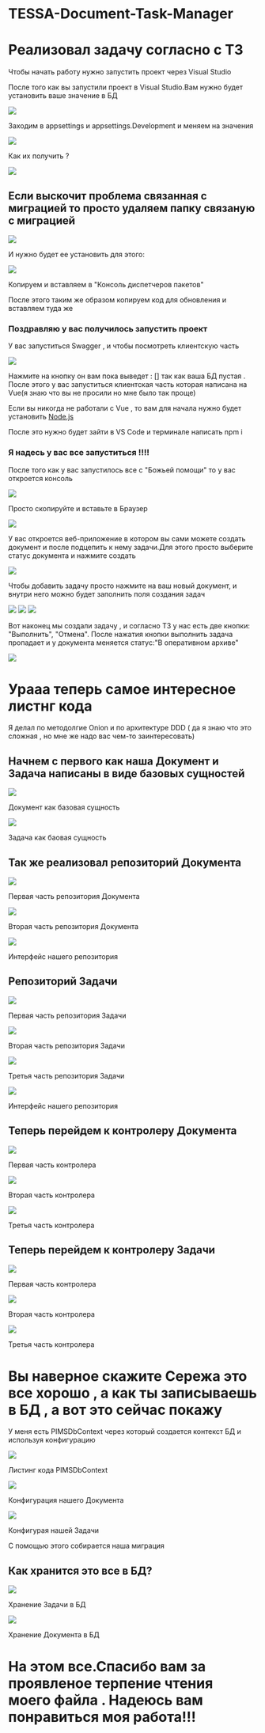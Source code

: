# TESSA-Document-Task-Manager
<h1>Реализовал задачу согласно с ТЗ</h1>
<p>Чтобы начать работу нужно запустить проект через Visual Studio </p>
<p>После того как вы запустили проект в Visual Studio.Вам нужно будет установить ваше значение в БД </p>
<img src="https://github.com/SergeyBezuglov/TESSA-Document-Task-Manager/assets/143338316/cd1efab3-44a0-4db5-82bb-1082c7604cfd"/>
<p>Заходим в appsettings и appsettings.Development и меняем на значения  </p>
<img src="https://github.com/SergeyBezuglov/TESSA-Document-Task-Manager/assets/143338316/5f137186-0cd3-454a-8227-5ca976814f11"/>
<p>Как их получить ?</p>
<img src="https://github.com/SergeyBezuglov/TESSA-Document-Task-Manager/assets/143338316/6e7b0a41-1cdd-4d72-a15d-9d215b20abcc"/>
<h2>Если выскочит проблема связанная с миграцией то просто удаляем папку связаную с   миграцией </h2>
<img src="https://github.com/SergeyBezuglov/TESSA-Document-Task-Manager/assets/143338316/d43ce111-0012-4510-89dc-bab1ecb6186b"/>
<p>И нужно будет ее установить  для этого: </p>
<img src="https://github.com/SergeyBezuglov/TESSA-Document-Task-Manager/assets/143338316/9dd4ea43-ae2b-47c3-ae9f-a15da43814a1"/>
<p>Копируем и вставляем в "Консоль диспетчеров пакетов"</p>
<p>После этого таким же образом копируем код для обновления и вставляем туда же </p>
<h3>Поздравляю у вас получилось запустить проект</h3>
<p>У вас запуститься Swagger , и чтобы посмотреть клиентскую часть </p>
<img src="https://github.com/SergeyBezuglov/TESSA-Document-Task-Manager/assets/143338316/42720c60-a420-4532-b6f7-22a0f410613d"/>
<p>Нажмите на кнопку он вам пока выведет : [] так как ваша БД пустая . После этого у вас запуститься клиентская часть которая написана на Vue(я знаю что вы не просили но мне было так проще) </p>
<p>Если вы никогда не работали с Vue , то вам для начала нужно будет установить <a href="https://nodejs.org/en/download/prebuilt-installer"> Node.js</a></p>
<p>После это нужно будет зайти в VS Code и терминале написать npm i </p>
<h3>Я надесь у вас все запуститься !!!!</h3>
<p>После того как у вас запустилось все с "Божьей помощи" то у вас откроется консоль </p>
<img src="https://github.com/SergeyBezuglov/TESSA-Document-Task-Manager/assets/143338316/90e809f7-70c7-4aa8-8b98-6d2a0912a103"/>
<p>Просто скопируйте и вставьте в Браузер </p>
<img src="https://github.com/SergeyBezuglov/TESSA-Document-Task-Manager/assets/143338316/4c3ea4e7-f494-4d3d-84d7-4a17a3c85526"/>
<p>У вас откроется веб-приложение в котором вы сами можете создать документ и после подцепить к нему задачи.Для этого просто выберите статус документа и нажмите создать</p>
<img src="https://github.com/SergeyBezuglov/TESSA-Document-Task-Manager/assets/143338316/5849c48b-296e-4170-9d7a-5d99f9aa0a53"/>
<p>Чтобы добавить задачу просто нажмите на ваш новый документ, и внутри него можно будет заполнить поля создания задач </p>
<img src="https://github.com/SergeyBezuglov/TESSA-Document-Task-Manager/assets/143338316/479739fe-d0b3-477e-8c54-2a6c60166a18"/>
<img src="https://github.com/SergeyBezuglov/TESSA-Document-Task-Manager/assets/143338316/2ed9a7fc-6135-44ac-b3e4-d53c8a30515a"/>
<img src="https://github.com/SergeyBezuglov/TESSA-Document-Task-Manager/assets/143338316/8ad2d252-b576-42f1-92d3-074e74ff328e"/>
<p>Вот наконец мы создали задачу , и согласно ТЗ у нас есть две кнопки: "Выполнить", "Отмена". После нажатия кнопки выполнить задача пропадает и у документа меняется статус:"В оперативном архиве" </p>
<img src="https://github.com/SergeyBezuglov/TESSA-Document-Task-Manager/assets/143338316/ca849246-6abe-4893-b72a-f5fd08b33585"/>
<h1>Урааа теперь самое интересное листнг кода</h1>
<p>Я делал по методолгие Onion и по архитектуре DDD ( да я знаю что это сложная , но мне же надо вас чем-то заинтересовать)</p>
<h2>Начнем с первого как наша Документ и Задача написаны в виде базовых сущностей  </h2>
<img src="https://github.com/SergeyBezuglov/TESSA-Document-Task-Manager/assets/143338316/5b351678-7466-455f-b48a-c7f38496f744"/>
<p>Документ как базовая сущность</p>
<img src="https://github.com/SergeyBezuglov/TESSA-Document-Task-Manager/assets/143338316/e32006bd-70d3-4ac0-8eaa-7900c3a4541e"/>
<p>Задача как баовая сущность</p>
<h2>Так же реализовал репозиторий Документа </h2>
<img src="https://github.com/SergeyBezuglov/TESSA-Document-Task-Manager/assets/143338316/3713dd00-c32d-4cbb-8e72-c63af0efb657"/>
<p>Первая часть репозитория Документа</p>
<img src="https://github.com/SergeyBezuglov/TESSA-Document-Task-Manager/assets/143338316/5e071131-fd60-4aac-b25a-e190450f7d90"/>
<p>Вторая часть репозитория Документа</p>
<img src="https://github.com/SergeyBezuglov/TESSA-Document-Task-Manager/assets/143338316/4d0139f1-f613-4a25-833c-520c0a5e2765"/>
<p>Интерфейс нашего репозитория </p>
<h2>Репозиторий Задачи</h2>
<img src="https://github.com/SergeyBezuglov/TESSA-Document-Task-Manager/assets/143338316/0552cd41-f0d3-401e-9906-5fefc6d8062b"/>
<p>Первая часть репозитория Задачи</p>
<img src="https://github.com/SergeyBezuglov/TESSA-Document-Task-Manager/assets/143338316/4c84cbf8-d5bc-47ef-81d3-ffcadde6a300"/>
<p>Вторая часть репозитория Задачи</p>
<img src="https://github.com/SergeyBezuglov/TESSA-Document-Task-Manager/assets/143338316/1bd614b2-8377-44cc-a701-dbb0d1f0bb0e"/>
<p>Третья часть репозитория Задачи</p>
<img src="https://github.com/SergeyBezuglov/TESSA-Document-Task-Manager/assets/143338316/eb0b2d59-38cf-4b91-b27f-2156ce2817b9"/>
<p>Интерфейс нашего репозитория </p>
<h2>Теперь перейдем к контролеру Документа</h2>
<img src="https://github.com/SergeyBezuglov/TESSA-Document-Task-Manager/assets/143338316/d99a58d0-cb82-456a-9e84-6be90e2f5710"/>
<p>Первая часть контролера</p>
<img src="https://github.com/SergeyBezuglov/TESSA-Document-Task-Manager/assets/143338316/4de01ee6-438e-4d0e-9945-f21e5f364599"/>
<p>Вторая часть контролера</p>
<img src="https://github.com/SergeyBezuglov/TESSA-Document-Task-Manager/assets/143338316/37d8a18a-ab82-4acf-82f7-3f91ae4d5854"/>
<p>Третья часть контролера</p>
<h2>Теперь перейдем к контролеру Задачи</h2>
<img src="https://github.com/SergeyBezuglov/TESSA-Document-Task-Manager/assets/143338316/e9499cae-a11b-4dfa-bfb0-9cf35021796c"/>
<p>Первая часть контролера</p>
<img src="https://github.com/SergeyBezuglov/TESSA-Document-Task-Manager/assets/143338316/3d0ce28f-b5dc-4d53-819f-525a7ec5a857"/>
<p>Вторая часть контролера</p>
<img src="https://github.com/SergeyBezuglov/TESSA-Document-Task-Manager/assets/143338316/c603f803-9bb2-401c-a7c8-42f544d74398"/>
<p>Третья часть контролера</p>
<h1>Вы наверное скажите Сережа это все хорошо , а как ты записываешь в БД , а вот это сейчас покажу</h1>
<p>У меня есть PIMSDbContext через который создается контекст БД и используя конфигурацию  </p>
<img src="https://github.com/SergeyBezuglov/TESSA-Document-Task-Manager/assets/143338316/839564db-02c7-4217-a40e-787c4867604d"/>
<p>Листинг кода PIMSDbContext </p>
<img src="https://github.com/SergeyBezuglov/TESSA-Document-Task-Manager/assets/143338316/bc535b89-92a8-4873-9ae0-f3d7cbc44ade"/>
<p>Конфигурация нашего Документа</p>
<img src="https://github.com/SergeyBezuglov/TESSA-Document-Task-Manager/assets/143338316/a448f8d5-e185-4291-be64-9875bbcf6468"/>
<p>Конфигурая нашей Задачи</p>
<p>С помощью этого собирается наша миграция</p>
<h2>Как хранится это все в БД?</h2>
<img src="https://github.com/SergeyBezuglov/TESSA-Document-Task-Manager/assets/143338316/91cb2f72-54bc-4e71-a75d-bac078d332af"/>
<p>Хранение Задачи в БД</p>
<img src="https://github.com/SergeyBezuglov/TESSA-Document-Task-Manager/assets/143338316/d1dcc5aa-c2a5-487d-b331-e1d193b37b85"/>
<p>Хранение Документа в БД</p>
<h1>На этом все.Спасибо вам за проявленое терпение чтения моего файла . Надеюсь вам понравиться моя работа!!! </h1>

